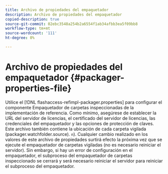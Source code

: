 ```yaml
---
title: Archivo de propiedades del empaquetador
description: Archivo de propiedades del empaquetador
copied-description: true
source-git-commit: 02ebc3548a254b2a6554f1ab34afbb3ea5f09bb8
workflow-type: tm+mt
source-wordcount: '111'
ht-degree: 0%

---
```


# Archivo de propiedades del empaquetador {#packager-properties-file}

Utilice el [!DNL flashaccess-refimpl-packager.properties] para configurar el componente Empaquetador de carpetas inspeccionadas de la implementación de referencia. Como mínimo, asegúrese de establecer la URL del servidor de licencias, el certificado del servidor de licencias, las credenciales del empaquetador y las opciones de protección de claves. Este archivo también contiene la ubicación de cada carpeta vigilada (packager.watchfolder.source). `n`). Cualquier cambio realizado en los valores de este archivo de propiedades surtirá efecto la próxima vez que se ejecute el empaquetador de carpetas vigiladas (no es necesario reiniciar el servidor). Sin embargo, si hay un error de configuración en el empaquetador, el subproceso del empaquetador de carpetas inspeccionado se cerrará y será necesario reiniciar el servidor para reiniciar el subproceso del empaquetador.
